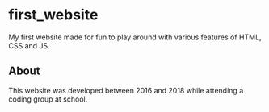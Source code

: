 # first_website

My first website made for fun to play around with various features of HTML, CSS and JS.

## About

This website was developed between 2016 and 2018 while attending a coding group at school.
